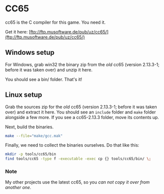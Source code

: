 # CC65

cc65 is the C compiler for this game. You need it. 

Get it here: [ftp://ftp.musoftware.de/pub/uz/cc65/](ftp://ftp.musoftware.de/pub/uz/cc65/)

## Windows setup

For Windows, grab win32 the binary zip from the *old* cc65 (version 2.13.3-1; before it was taken over) and unzip it here. 

You should see a bin/ folder. That's it!

## Linux setup 

Grab the sources zip for the *old* cc65 (version 2.13.3-1; before it was taken over) and extract it here. You should see an 
`include` folder and `make` folder alongside a few more. If you see a cc65-2.13.3 folder, move its contents up.

Next, build the binaries. 
```sh
make --file="make/gcc.mak"
```

Finally, we need to collect the binaries ourselves. Do that like this:

```sh
mkdir -p tools/cc65/bin
find tools/cc65 -type f -executable -exec cp {} tools/cc65/bin/ \;
```

### Note

My other projects use the latest cc65, so you *can not copy it over from another one.*